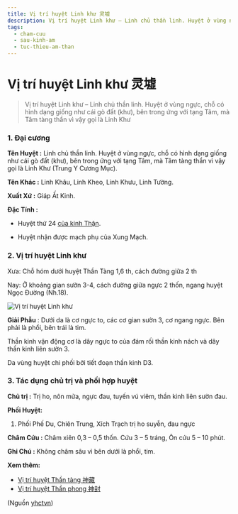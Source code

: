 ```yaml
---
title: Vị trí huyệt Linh khư 灵墟
description: Vị trí huyệt Linh khư – Linh chủ thần linh. Huyệt ở vùng ngực, chỗ có hình dạng giống như cái gò đất (khư), bên trong ứng với tạng Tâm, mà Tâm tàng thần vì vậy gọi là Linh Khư
tags:
  - cham-cuu
  - sau-kinh-am
  - tuc-thieu-am-than
---
```


# Vị trí huyệt Linh khư 灵墟 

> Vị trí huyệt Linh khư – Linh chủ thần linh. Huyệt ở vùng ngực, chỗ có hình dạng giống như cái gò đất (khư), bên trong ứng với tạng Tâm, mà Tâm tàng thần vì vậy gọi là Linh Khư

### 1. Đại cương

**Tên Huyệt :** Linh chủ thần linh. Huyệt ở vùng ngực, chỗ có hình dạng giống như cái gò đất (khư), bên trong ứng với tạng Tâm, mà Tâm tàng thần vì vậy gọi là Linh Khư (Trung Y Cương Mục).

**Tên Khác :** Linh Khâu, Linh Kheo, Linh Khưu, Linh Tường.

**Xuất Xứ :** Giáp Ất Kinh.

**Đặc Tính :**

+ Huyệt thứ 24 [của kinh Thận](/yhctvn/kinh-tuc-thieu-am-than).

+ Huyệt nhận được mạch phụ của Xung Mạch.

### 2. Vị trí huyệt Linh khư

Xưa: Chỗ hóm dưới huyệt Thần Tàng 1,6 th, cách đường giữa 2 th

Nay: Ở khoảng gian sườn 3-4, cách đường giữa ngực 2 thốn, ngang huyệt Ngọc Đường (Nh.18).

![Vị trí huyệt Linh khư](/imgs/yhctvn/huyet-linh-khu-300x168.jpg)

**Giải Phẫu** : Dưới da là cơ ngực to, các cơ gian sườn 3, cơ ngang ngực. Bên phải là phổi, bên trái là tim.

Thần kinh vận động cơ là dây ngực to của đám rối thần kinh nách và dây thần kinh liên sườn 3.

Da vùng huyệt chi phối bởi tiết đoạn thần kinh D3.

### 3. Tác dụng chủ trị và phối hợp huyệt

**Chủ trị :** Trị ho, nôn mửa, ngực đau, tuyến vú viêm, thần kinh liên sườn đau.

**Phối Huyệt:**

1. Phối Phế Du, Chiên Trung, Xích Trạch trị ho suyễn, đau ngực

**Châm Cứu :** Châm xiên 0,3 – 0,5 thốn. Cứu 3 – 5 tráng, Ôn cứu 5 – 10 phút.

**Ghi Chú :** Không châm sâu vì bên dưới là phổi, tim.

**Xem thêm:**

* [Vị trí huyệt Thần tàng 神藏](/yhctvn/vi-tri-huyet-than-tang-%e7%a5%9e%e8%97%8f)
* [Vị trí huyệt Thần phong 神封](/yhctvn/vi-tri-huyet-than-phong-%e7%a5%9e%e5%b0%81)

(Nguồn <a href="https://yhctvn.com/vi-tri-huyet-linh-khu-灵墟/" target="_blank">yhctvn</a>)
